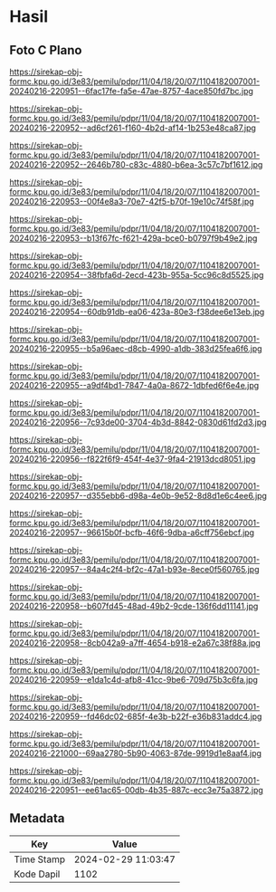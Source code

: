 # Hasil

## Foto C Plano

https://sirekap-obj-formc.kpu.go.id/3e83/pemilu/pdpr/11/04/18/20/07/1104182007001-20240216-220951--6fac17fe-fa5e-47ae-8757-4ace850fd7bc.jpg

https://sirekap-obj-formc.kpu.go.id/3e83/pemilu/pdpr/11/04/18/20/07/1104182007001-20240216-220952--ad6cf261-f160-4b2d-af14-1b253e48ca87.jpg

https://sirekap-obj-formc.kpu.go.id/3e83/pemilu/pdpr/11/04/18/20/07/1104182007001-20240216-220952--2646b780-c83c-4880-b6ea-3c57c7bf1612.jpg

https://sirekap-obj-formc.kpu.go.id/3e83/pemilu/pdpr/11/04/18/20/07/1104182007001-20240216-220953--00f4e8a3-70e7-42f5-b70f-19e10c74f58f.jpg

https://sirekap-obj-formc.kpu.go.id/3e83/pemilu/pdpr/11/04/18/20/07/1104182007001-20240216-220953--b13f67fc-f621-429a-bce0-b0797f9b49e2.jpg

https://sirekap-obj-formc.kpu.go.id/3e83/pemilu/pdpr/11/04/18/20/07/1104182007001-20240216-220954--38fbfa6d-2ecd-423b-955a-5cc96c8d5525.jpg

https://sirekap-obj-formc.kpu.go.id/3e83/pemilu/pdpr/11/04/18/20/07/1104182007001-20240216-220954--60db91db-ea06-423a-80e3-f38dee6e13eb.jpg

https://sirekap-obj-formc.kpu.go.id/3e83/pemilu/pdpr/11/04/18/20/07/1104182007001-20240216-220955--b5a96aec-d8cb-4990-a1db-383d25fea6f6.jpg

https://sirekap-obj-formc.kpu.go.id/3e83/pemilu/pdpr/11/04/18/20/07/1104182007001-20240216-220955--a9df4bd1-7847-4a0a-8672-1dbfed6f6e4e.jpg

https://sirekap-obj-formc.kpu.go.id/3e83/pemilu/pdpr/11/04/18/20/07/1104182007001-20240216-220956--7c93de00-3704-4b3d-8842-0830d61fd2d3.jpg

https://sirekap-obj-formc.kpu.go.id/3e83/pemilu/pdpr/11/04/18/20/07/1104182007001-20240216-220956--f822f6f9-454f-4e37-9fa4-21913dcd8051.jpg

https://sirekap-obj-formc.kpu.go.id/3e83/pemilu/pdpr/11/04/18/20/07/1104182007001-20240216-220957--d355ebb6-d98a-4e0b-9e52-8d8d1e6c4ee6.jpg

https://sirekap-obj-formc.kpu.go.id/3e83/pemilu/pdpr/11/04/18/20/07/1104182007001-20240216-220957--96615b0f-bcfb-46f6-9dba-a6cff756ebcf.jpg

https://sirekap-obj-formc.kpu.go.id/3e83/pemilu/pdpr/11/04/18/20/07/1104182007001-20240216-220957--84a4c2f4-bf2c-47a1-b93e-8ece0f560765.jpg

https://sirekap-obj-formc.kpu.go.id/3e83/pemilu/pdpr/11/04/18/20/07/1104182007001-20240216-220958--b607fd45-48ad-49b2-9cde-136f6dd11141.jpg

https://sirekap-obj-formc.kpu.go.id/3e83/pemilu/pdpr/11/04/18/20/07/1104182007001-20240216-220958--8cb042a9-a7ff-4654-b918-e2a67c38f88a.jpg

https://sirekap-obj-formc.kpu.go.id/3e83/pemilu/pdpr/11/04/18/20/07/1104182007001-20240216-220959--e1da1c4d-afb8-41cc-9be6-709d75b3c6fa.jpg

https://sirekap-obj-formc.kpu.go.id/3e83/pemilu/pdpr/11/04/18/20/07/1104182007001-20240216-220959--fd46dc02-685f-4e3b-b22f-e36b831addc4.jpg

https://sirekap-obj-formc.kpu.go.id/3e83/pemilu/pdpr/11/04/18/20/07/1104182007001-20240216-221000--69aa2780-5b90-4063-87de-9919d1e8aaf4.jpg

https://sirekap-obj-formc.kpu.go.id/3e83/pemilu/pdpr/11/04/18/20/07/1104182007001-20240216-220951--ee61ac65-00db-4b35-887c-ecc3e75a3872.jpg


## Metadata

| Key        | Value               |
| ---------- | ------------------- |
| Time Stamp | 2024-02-29 11:03:47 |
| Kode Dapil | 1102                |



